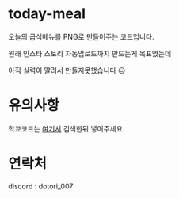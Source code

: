 # today-meal

오늘의 급식메뉴를 PNG로 만들어주는 코드입니다.

원래 인스타 스토리 자동업로드까지 만드는게 목표였는데

아직 실력이 딸려서 만들지못했습니다 😒


# 유의사항


학교코드는 [여기서](https://open.neis.go.kr/portal/data/service/selectServicePage.do?page=1&rows=10&sortColumn=&sortDirection=&infId=OPEN17020190531110010104913&infSeq=1#none) 검색한뒤 넣어주세요


# 연락처
discord : dotori_007
